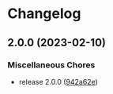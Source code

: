 # Changelog

## 2.0.0 (2023-02-10)


### Miscellaneous Chores

* release 2.0.0 ([942a62e](https://github.com/nelsonstr/monorepo/commit/942a62e64c14e643117bca1b13427cb0ef925852))

